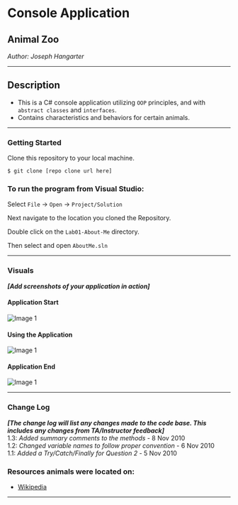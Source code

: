 # Console Application

## Animal Zoo

*Author: Joseph Hangarter*

----

## Description
* This is a C# console application utilizing `OOP` principles, and with `abstract classes` and `interfaces`.
* Contains characteristics and behaviors for certain animals.
---

### Getting Started
Clone this repository to your local machine.

```
$ git clone [repo clone url here]
```

### To run the program from Visual Studio:
Select ```File``` -> ```Open``` -> ```Project/Solution```

Next navigate to the location you cloned the Repository.

Double click on the ```Lab01-About-Me``` directory.

Then select and open ```AboutMe.sln```

---

### Visuals
***[Add screenshots of your application in action]***

#### Application Start
![Image 1]()
#### Using the Application
![Image 1]()
#### Application End
![Image 1]()

---

### Change Log
***[The change log will list any changes made to the code base. This includes any changes from TA/Instructor feedback]***  
1.3: *Added summary comments to the methods* - 8 Nov 2010  
1.2: *Changed variable names to follow proper convention* - 6 Nov 2010  
1.1: *Added a Try/Catch/Finally for Question 2* - 5 Nov 2010  

### Resources animals were located on:
* [Wikipedia](https://www.wikipedia.org/)
------------------------------

